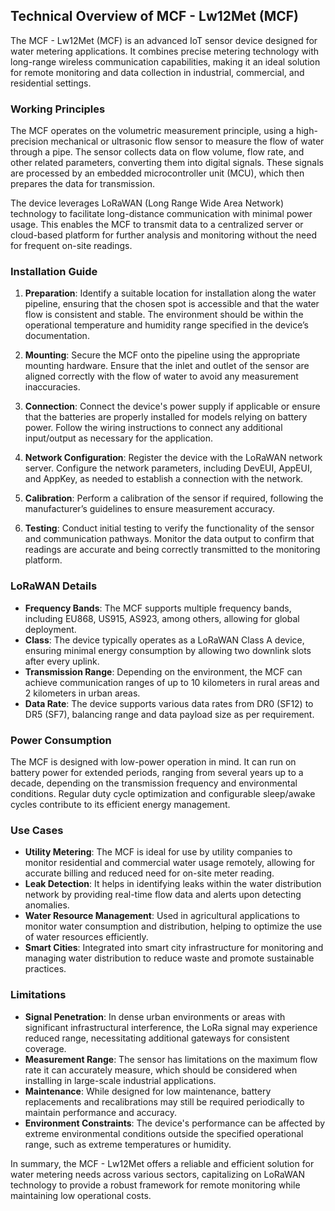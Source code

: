 ## Technical Overview of MCF - Lw12Met (MCF)

The MCF - Lw12Met (MCF) is an advanced IoT sensor device designed for water metering applications. It combines precise metering technology with long-range wireless communication capabilities, making it an ideal solution for remote monitoring and data collection in industrial, commercial, and residential settings.

### Working Principles

The MCF operates on the volumetric measurement principle, using a high-precision mechanical or ultrasonic flow sensor to measure the flow of water through a pipe. The sensor collects data on flow volume, flow rate, and other related parameters, converting them into digital signals. These signals are processed by an embedded microcontroller unit (MCU), which then prepares the data for transmission.

The device leverages LoRaWAN (Long Range Wide Area Network) technology to facilitate long-distance communication with minimal power usage. This enables the MCF to transmit data to a centralized server or cloud-based platform for further analysis and monitoring without the need for frequent on-site readings.

### Installation Guide

1. **Preparation**: Identify a suitable location for installation along the water pipeline, ensuring that the chosen spot is accessible and that the water flow is consistent and stable. The environment should be within the operational temperature and humidity range specified in the device’s documentation.

2. **Mounting**: Secure the MCF onto the pipeline using the appropriate mounting hardware. Ensure that the inlet and outlet of the sensor are aligned correctly with the flow of water to avoid any measurement inaccuracies.

3. **Connection**: Connect the device's power supply if applicable or ensure that the batteries are properly installed for models relying on battery power. Follow the wiring instructions to connect any additional input/output as necessary for the application.

4. **Network Configuration**: Register the device with the LoRaWAN network server. Configure the network parameters, including DevEUI, AppEUI, and AppKey, as needed to establish a connection with the network.

5. **Calibration**: Perform a calibration of the sensor if required, following the manufacturer’s guidelines to ensure measurement accuracy.

6. **Testing**: Conduct initial testing to verify the functionality of the sensor and communication pathways. Monitor the data output to confirm that readings are accurate and being correctly transmitted to the monitoring platform.

### LoRaWAN Details

- **Frequency Bands**: The MCF supports multiple frequency bands, including EU868, US915, AS923, among others, allowing for global deployment.
- **Class**: The device typically operates as a LoRaWAN Class A device, ensuring minimal energy consumption by allowing two downlink slots after every uplink.
- **Transmission Range**: Depending on the environment, the MCF can achieve communication ranges of up to 10 kilometers in rural areas and 2 kilometers in urban areas.
- **Data Rate**: The device supports various data rates from DR0 (SF12) to DR5 (SF7), balancing range and data payload size as per requirement.

### Power Consumption

The MCF is designed with low-power operation in mind. It can run on battery power for extended periods, ranging from several years up to a decade, depending on the transmission frequency and environmental conditions. Regular duty cycle optimization and configurable sleep/awake cycles contribute to its efficient energy management.

### Use Cases

- **Utility Metering**: The MCF is ideal for use by utility companies to monitor residential and commercial water usage remotely, allowing for accurate billing and reduced need for on-site meter reading.
- **Leak Detection**: It helps in identifying leaks within the water distribution network by providing real-time flow data and alerts upon detecting anomalies.
- **Water Resource Management**: Used in agricultural applications to monitor water consumption and distribution, helping to optimize the use of water resources efficiently.
- **Smart Cities**: Integrated into smart city infrastructure for monitoring and managing water distribution to reduce waste and promote sustainable practices.

### Limitations

- **Signal Penetration**: In dense urban environments or areas with significant infrastructural interference, the LoRa signal may experience reduced range, necessitating additional gateways for consistent coverage.
- **Measurement Range**: The sensor has limitations on the maximum flow rate it can accurately measure, which should be considered when installing in large-scale industrial applications.
- **Maintenance**: While designed for low maintenance, battery replacements and recalibrations may still be required periodically to maintain performance and accuracy.
- **Environment Constraints**: The device's performance can be affected by extreme environmental conditions outside the specified operational range, such as extreme temperatures or humidity.

In summary, the MCF - Lw12Met offers a reliable and efficient solution for water metering needs across various sectors, capitalizing on LoRaWAN technology to provide a robust framework for remote monitoring while maintaining low operational costs.